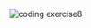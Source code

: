 ![coding exercise8](https://github.com/user-attachments/assets/0938afc2-a15e-4f2e-8179-14c2ab5344a8)

